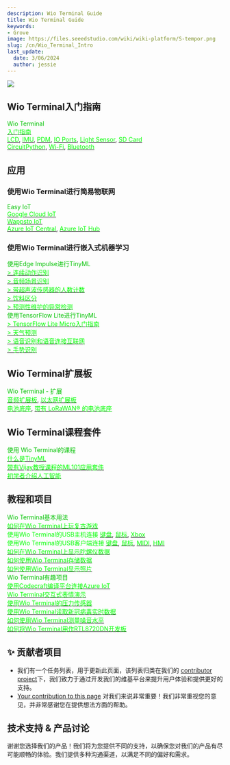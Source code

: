 ```yaml
---
description: Wio Terminal Guide
title: Wio Terminal Guide
keywords:
- Grove
image: https://files.seeedstudio.com/wiki/wiki-platform/S-tempor.png
slug: /cn/Wio_Terminal_Intro
last_update:
  date: 3/06/2024
  author: jessie
---
```


<div style={{textAlign:'center'}}><img src="https://files.seeedstudio.com/wiki/Wio-Terminal/img/Wio-Terminal-Wiki.jpg" style={{width:600, height:'auto'}}/></div>

## Wio Terminal入门指南

<div class="intro_container">
    <div class="intro_item" style={{textAlign: 'center'}}>
            <div class="start_card_title" style={{textAlign: 'center'}}><font color={'8DC215'} size={"6"}>Wio Terminal</font></div>
            <a href="/Wio-Terminal-Getting-Started" target="_blank"><span><font color={'FFFFFF'} size={"2"}> 入门指南 </font></span></a>
            <br/>
            <a href="/Wio-Terminal-LCD-Overview" target="_blank"><span><font color={'FFFFFF'} size={"2"}> LCD</font></span></a>,
            <a href="/Wio-Terminal-IMU-Overview" target="_blank"><span><font color={'FFFFFF'} size={"2"}> IMU</font></span></a>,
            <a href="Wio-Terminal-Mic" target="_blank"><span><font color={'FFFFFF'} size={"2"}> PDM</font></span></a>,
            <a href="/Wio-Terminal-IO-Overview" target="_blank"><span><font color={'FFFFFF'} size={"2"}> IO Ports</font></span></a>,
            <a href="/Wio-Terminal-Light" target="_blank"><span><font color={'FFFFFF'} size={"2"}> Light Sensor</font></span></a>,
            <a href="/Wio-Terminal-FS-Overview" target="_blank"><span><font color={'FFFFFF'} size={"2"}> SD Card</font></span></a>
            <br/>
            <a href="/Wio-Terminal-CircuitPython" target="_blank"><span><font color={'FFFFFF'} size={"2"}> CircuitPython</font></span></a>,
            <a href="/Wio-Terminal-Network-Overview" target="_blank"><span><font color={'FFFFFF'} size={"2"}> Wi-Fi</font></span></a>,
            <a href="/Wio-Terminal-Bluetooth-Overview" target="_blank"><span><font color={'FFFFFF'} size={"2"}> Bluetooth</font></span></a>
    </div>
</div>

## 应用

### 使用Wio Terminal进行简易物联网

<div class="intro_container">
    <div class="intro_item" style={{textAlign: 'left'}}>
            <div class="start_card_title" style={{textAlign: 'center'}}><font color={'8DC215'} size={"5"}>Easy IoT</font></div>
            <a href="/Connect-Wio-Terminal-to-Google-Cloud-IoT-Core" target="_blank"><span><font color={'FFFFFF'} size={"2"}> Google Cloud IoT</font></span></a>
            <br/>
            <a href="/Get-Started-with-Wio-Terminal-and-Wappsto-IoT" target="_blank"><span><font color={'FFFFFF'} size={"2"}> Wappsto IoT</font></span></a>
            <br/>
            <a href="/Connect-Wio-Terminal-to-Microsoft-Azure-IoT-Central" target="_blank"><span><font color={'FFFFFF'} size={"2"}> Azure IoT Central</font></span></a>,
            <a href="/Wio-Terminal-Azure-IOT" target="_blank"><span><font color={'FFFFFF'} size={"2"}> Azure IoT Hub</font></span></a>
            <br/>
    </div>
</div>

### 使用Wio Terminal进行嵌入式机器学习

<div class="independent_container">
    <div class="independent_item" style={{textAlign: 'left'}}>
            <div class="start_card_title" style={{textAlign: 'center'}}><font color={'8DC215'} size={"5"}>使用Edge Impulse进行TinyML</font></div>
            <a href="/Wio-Terminal-TinyML-EI-2" target="_blank"><span><font color={'FFFFFF'} size={"2"}>> 连续动作识别</font></span></a>
            <br/>
            <a href="/Wio-Terminal-TinyML-EI-3" target="_blank"><span><font color={'FFFFFF'} size={"2"}>> 音频场景识别</font></span></a>
            <br/>
            <a href="/Wio-Terminal-TinyML-EI-4" target="_blank"><span><font color={'FFFFFF'} size={"2"}>> 带超声波传感器的人数计数</font></span></a>
            <br/>
            <a href="/Wio-Terminal-TinyML-EI-5" target="_blank"><span><font color={'FFFFFF'} size={"2"}>> 饮料区分</font></span></a>
            <br/>
            <a href="/Wio-Terminal-TinyML-EI-6" target="_blank"><span><font color={'FFFFFF'} size={"2"}>> 预测性维护的异常检测</font></span></a>
            <br/>
    </div>
    <div class="independent_item" style={{textAlign: 'left'}}>
            <div class="start_card_title" style={{textAlign: 'center'}}><font color={'8DC215'} size={"5"}>使用TensorFlow Lite进行TinyML</font></div>
            <a href="/Wio-Terminal-TinyML-TFLM-1" target="_blank"><span><font color={'FFFFFF'} size={"2"}> > TensorFlow Lite Micro入门指南</font></span></a>
            <br/>
            <a href="/Wio-Terminal-TinyML-TFLM-2" target="_blank"><span><font color={'FFFFFF'} size={"2"}> > 天气预测</font></span></a>
            <br/>
            <a href="/Wio-Terminal-TinyML-TFLM-3" target="_blank"><span><font color={'FFFFFF'} size={"2"}> > 语音识别和语音连接互联网</font></span></a>
            <br/>
            <a href="/Wio-Terminal-Gesture-Recognition" target="_blank"><span><font color={'FFFFFF'} size={"2"}> > 手势识别</font></span></a>
            <br/>
    </div>
</div>

## Wio Terminal扩展板

<div class="intro_container">
    <div class="intro_item" style={{textAlign: 'center'}}>
            <div class="start_card_title" style={{textAlign: 'center'}}><font color={'8DC215'} size={"5"}>Wio Terminal - 扩展</font></div>
            <a href="/Wio-Terminal-Audio-Overview" target="_blank"><span><font color={'FFFFFF'} size={"2"}> 音频扩展板</font></span></a>,
            <a href="/Wio-Terminal-Ethernet" target="_blank"><span><font color={'FFFFFF'} size={"2"}> 以太网扩展板</font></span></a>
            <br/>
            <a href="/Wio-Terminal-Battery-Chassis" target="_blank"><span><font color={'FFFFFF'} size={"2"}> 电池底座</font></span></a>,
            <a href="/Wio_Terminal_LoRaWan_Chassis_with_Antenna-built-in_LoRa-E5_and_GNSS_EU868_US915" target="_blank"><span><font color={'FFFFFF'} size={"2"}> 带有 LoRaWAN® 的电池底座</font></span></a>
            <br/>
    </div>
</div>

## Wio Terminal课程套件

<div class="intro_container">
    <div class="intro_item" style={{textAlign: 'center'}}>
            <div class="start_card_title" style={{textAlign: 'center'}}><font color={'8DC215'} size={"5"}>使用 Wio Terminal的课程</font></div>
            <a href="/Wio-Terminal-TinyML" target="_blank"><span><font color={'FFFFFF'} size={"2"}> 什么是TinyML </font></span></a>
            <br/>
            <a href="/Wio-Terminal-TinyML-Kit-Course" target="_blank"><span><font color={'FFFFFF'} size={"2"}> 带有Vijay教授课程的ML101应用套件 </font></span></a>
            <br/>
            <a href="/Introduction_to_Artificial_Intelligence_for_Makers" target="_blank"><span><font color={'FFFFFF'} size={"2"}> 初学者介绍人工智能 </font></span></a>
            <br/>
    </div>
</div>

## 教程和项目

<div class="independent_container">
    <div class="independent_item" style={{textAlign: 'left'}}>
            <div class="independent_title" style={{textAlign: 'center'}}><a><span><font color={'8DC215'} size={"5"}>Wio Terminal基本用法</font></span></a></div>
            <a href="/Wio-Terminal-Firmware" target="_blank"><span><font color={'FFFFFF'} size={"2"}> 如何在Wio Terminal上玩复古游戏</font></span></a>
            <br/>
            <a><span><font color={'FFFFFF'} size={"2"}>使用Wio Terminal的USB主机连接</font></span></a>
            <a href="/Wio-Terminal-USBH-Keyboard" target="_blank"><span><font color={'FFFFFF'} size={"2"}> 键盘</font></span></a>,
            <a href="/Wio-Terminal-USBH-Mouse" target="_blank"><span><font color={'FFFFFF'} size={"2"}> 鼠标</font></span></a>,
            <a href="/Wio-Terminal-USBH-Xbox" target="_blank"><span><font color={'FFFFFF'} size={"2"}> Xbox</font></span></a>
            <br/>
            <a><span><font color={'FFFFFF'} size={"2"}>使用Wio Terminal的USB客户端连接</font></span></a>
            <a href="/Wio-Terminal-USBCLIENT-Keyboard" target="_blank"><span><font color={'FFFFFF'} size={"2"}> 键盘</font></span></a>,
            <a href="/Wio-Terminal-USBCLIENT-Mouse" target="_blank"><span><font color={'FFFFFF'} size={"2"}> 鼠标</font></span></a>,
            <a href="/Wio-Terminal-USBCLIENT-MIDI" target="_blank"><span><font color={'FFFFFF'} size={"2"}> MIDI</font></span></a>,
            <a href="/Wio-Terminal-HMI-Usermode-SDK" target="_blank"><span><font color={'FFFFFF'} size={"2"}> HMI</font></span></a>
            <br/>
            <a href="/Wio-Terminal-Displaying-Gyro" target="_blank"><span><font color={'FFFFFF'} size={"2"}> 如何在Wio Terminal上显示陀螺仪数据</font></span></a>
            <br/>
            <a href="/Wio-Terminal-Storting-Analog-Data" target="_blank"><span><font color={'FFFFFF'} size={"2"}> 如何使用Wio Terminal存储数据</font></span></a>
            <br/>
            <a href="/Wio-Terminal-Displaying-Photos" target="_blank"><span><font color={'FFFFFF'} size={"2"}> 如何使用Wio Terminal显示照片</font></span></a>
            <br/>
    </div>
    <div class="independent_item" style={{textAlign: 'left'}}>
            <div class="independent_title" style={{textAlign: 'center'}}><font color={'8DC215'} size={"5"}>Wio Terminal有趣项目</font></div>
            <a href="/Azure_IoT_CC" target="_blank"><span><font color={'FFFFFF'} size={"2"}> 使用Codecraft编译平台连接Azure IoT</font></span></a>
            <br/>
            <a href="/Wio-Terminal-Interactive-Face" target="_blank"><span><font color={'FFFFFF'} size={"2"}> Wio Terminal交互式表情演示</font></span></a>
            <br/>
            <a href="/Barometric-Pressure-sensor-using-the-Wio-terminal" target="_blank"><span><font color={'FFFFFF'} size={"2"}> 使用Wio Terminal的压力传感器</font></span></a>
            <br/>
            <a href="/Wio-Terminal-Reading-COVID19" target="_blank"><span><font color={'FFFFFF'} size={"2"}> 使用Wio Terminal读取新冠病毒实时数据</font></span></a>
            <br/>
            <a href="/Wio-Terminal-Sound-Meter" target="_blank"><span><font color={'FFFFFF'} size={"2"}> 如何使用Wio Terminal测量噪音水平</font></span></a>
            <br/>
            <a href="/Wio-Terminal-8720-dev" target="_blank"><span><font color={'FFFFFF'} size={"2"}> 如何将Wio Terminal用作RTL8720DN开发板</font></span></a>
            <br/>
    </div>
</div>

## ✨ 贡献者项目

- 我们有一个任务列表，用于更新此页面，该列表归类在我们的 [contributor project](https://github.com/orgs/Seeed-Studio/projects/6/views/1?pane=issue&itemId=30957479)下，我们致力于通过开发我们的维基平台来提升用户体验和提供更好的支持。
- [Your contribution to this page](https://github.com/orgs/Seeed-Studio/projects/6/views/1?pane=issue&itemId=33962236) 对我们来说非常重要！我们非常重视您的意见，并非常感谢您在提供想法方面的帮助。

## 技术支持 & 产品讨论

谢谢您选择我们的产品！我们将为您提供不同的支持，以确保您对我们的产品有尽可能顺畅的体验。我们提供多种沟通渠道，以满足不同的偏好和需求。

<div class="button_tech_support_container">
<a href="https://forum.seeedstudio.com/" class="button_forum"></a> 
<a href="https://www.seeedstudio.com/contacts" class="button_email"></a>
</div>

<div class="button_tech_support_container">
<a href="https://discord.gg/eWkprNDMU7" class="button_discord"></a> 
<a href="https://github.com/Seeed-Studio/wiki-documents/discussions/69" class="button_discussion"></a>
</div>
